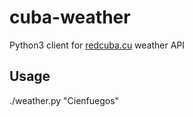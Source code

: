 # cuba-weather

Python3 client for [redcuba.cu](https://www.redcuba.cu) weather API

## Usage

./weather.py "Cienfuegos"

